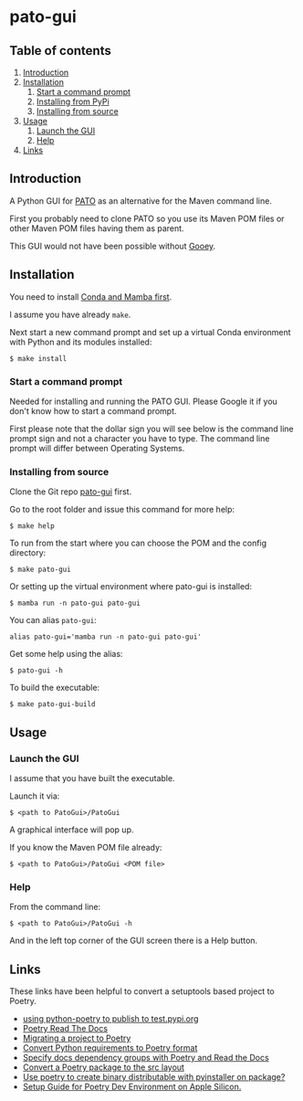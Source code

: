 # pato-gui

## Table of contents

1. [Introduction](#introduction)
2. [Installation](#installation)
   1. [Start a command prompt](#start-command-line-prompt)
   2. [Installing from PyPi](#installing-from-pypi)
   3. [Installing from source](#installing-from-source)
3. [Usage](#usage)
   1. [Launch the GUI](#launch-the-gui)
   2. [Help](#help)
4. [Links](#links)

## Introduction <a name="introduction" />

A Python GUI for [PATO](https://github.com/paulissoft/oracle-tools) as an alternative for the Maven command line.

First you probably need to clone PATO so you use its Maven POM files or other Maven POM files having them as parent.

This GUI would not have been possible without [Gooey](https://github.com/chriskiehl/Gooey).

## Installation <a name="installation" />

You need to install [Conda and Mamba first](https://github.com/conda-forge/miniforge). 

I assume you have already `make`.

Next start a new command prompt and set up a virtual Conda environment with Python and its modules installed:

```
$ make install
```

### Start a command prompt <a name="start-command-line-prompt" />

Needed for installing and running the PATO GUI. Please Google it if you don't know how to start a command prompt.

First please note that the dollar sign you will see below is the command line prompt sign and not a character you have to type.
The command line prompt will differ between Operating Systems.

### Installing from source <a name="installing-from-source" />

Clone the Git repo [pato-gui](https://github.com/paulissoft/pato-gui) first.

Go to the root folder and issue this command for more help:

```
$ make help
```

To run from the start where you can choose the POM and the config directory:

```
$ make pato-gui
```

Or setting up the virtual environment where pato-gui is installed:

```
$ mamba run -n pato-gui pato-gui
```

You can alias `pato-gui`:

```
alias pato-gui='mamba run -n pato-gui pato-gui'
```

Get some help using the alias:

```
$ pato-gui -h
```

To build the executable:

```
$ make pato-gui-build
```

## Usage <a name="usage" />

### Launch the GUI <a name="launch-the-gui" />

I assume that you have built the executable.

Launch it via:

```
$ <path to PatoGui>/PatoGui
```

A graphical interface will pop up.

If you know the Maven POM file already:

```
$ <path to PatoGui>/PatoGui <POM file>
```

### Help <a name="help" />

From the command line:

```
$ <path to PatoGui>/PatoGui -h
```

And in the left top corner of the GUI screen there is a Help button.

## Links <a name="links" />

These links have been helpful to convert a setuptools based project to Poetry.

- [using python-poetry to publish to test.pypi.org](https://stackoverflow.com/questions/68882603/using-python-poetry-to-publish-to-test-pypi-org)
- [Poetry Read The Docs](https://python-poetry.org/docs/)
- [Migrating a project to Poetry](https://browniebroke.com/blog/migrating-project-to-poetry/)
- [Convert Python requirements to Poetry format](https://browniebroke.com/blog/convert-requirements-to-pyproject/)
- [Specify docs dependency groups with Poetry and Read the Docs](https://browniebroke.com/blog/specify-docs-dependency-groups-with-poetry-and-read-the-docs/)
- [Convert a Poetry package to the src layout](https://browniebroke.com/blog/convert-existing-poetry-to-src-layout/)
- [Use poetry to create binary distributable with pyinstaller on package?](https://stackoverflow.com/questions/76145761/use-poetry-to-create-binary-distributable-with-pyinstaller-on-package)
- [Setup Guide for Poetry Dev Environment on Apple Silicon.](https://github.com/rybodiddly/Poetry-Pyenv-Homebrew-Numpy-TensorFlow-on-Apple-Silicon-M1)
